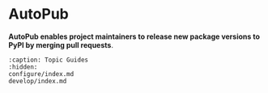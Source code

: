 # AutoPub

**AutoPub enables project maintainers to release new package versions to PyPI by merging pull requests**.


```{toctree}
:caption: Topic Guides
:hidden:
configure/index.md
develop/index.md
```
